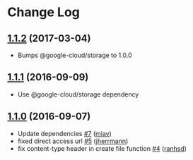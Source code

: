 # Change Log

## [1.1.2](https://github.com/parse-server-modules/parse-server-gcs-adapter/tree/1.1.2) (2017-03-04)

- Bumps @google-cloud/storage to 1.0.0

## [1.1.1](https://github.com/parse-server-modules/parse-server-gcs-adapter/tree/1.1.1) (2016-09-09)

- Use @google-cloud/storage dependency

## [1.1.0](https://github.com/parse-server-modules/parse-server-gcs-adapter/tree/1.1.0) (2016-09-07)

- Update dependencies [\#7](https://github.com/parse-server-modules/parse-server-gcs-adapter/pull/7) ([miav](https://github.com/miav))
- fixed direct access url [\#5](https://github.com/parse-server-modules/parse-server-gcs-adapter/pull/5) ([jherrmann](https://github.com/jherrmann))
- fix content-type header in create file function [\#4](https://github.com/parse-server-modules/parse-server-gcs-adapter/pull/4) ([ranhsd](https://github.com/ranhsd))

